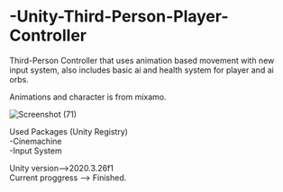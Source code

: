 # -Unity-Third-Person-Player-Controller

Third-Person Controller that uses animation based movement with new input system,
also includes basic ai and health system for player and ai orbs.  
  
Animations and character is from mixamo.  

![Screenshot (71)](https://user-images.githubusercontent.com/81098623/163707544-85f559b4-d134-488a-91be-0deee4bc70d3.png)


Used Packages (Unity Registry)  
 -Cinemachine  
 -Input System  

Unity version-->2020.3.26f1  
Current proggress --> Finished.
